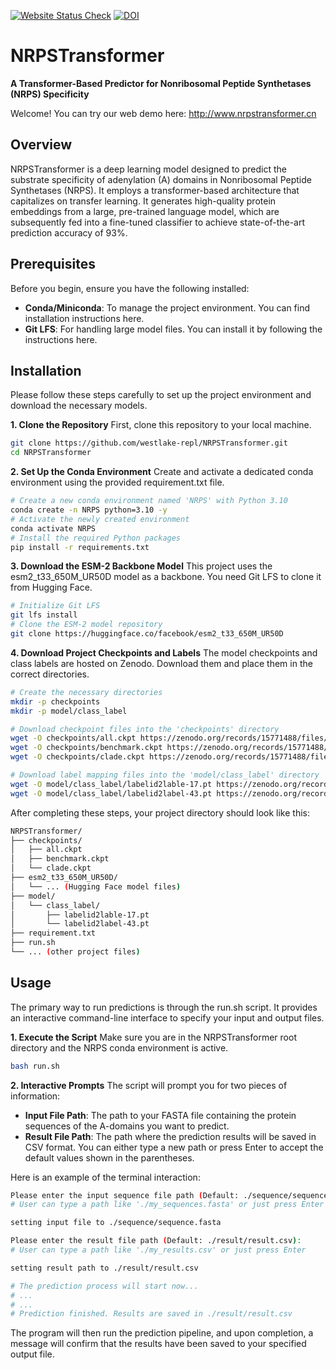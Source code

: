 [![Website Status Check](https://github.com/westlake-repl/NRPSTransformer/actions/workflows/http_check.yml/badge.svg)](https://github.com/westlake-repl/NRPSTransformer/actions/workflows/http_check.yml)
[![DOI](https://zenodo.org/badge/961756607.svg)](https://doi.org/10.5281/zenodo.15773640)

# NRPSTransformer
**A Transformer-Based Predictor for Nonribosomal Peptide Synthetases (NRPS) Specificity**

Welcome! You can try our web demo here: http://www.nrpstransformer.cn

## Overview
NRPSTransformer is a deep learning model designed to predict the substrate specificity of adenylation (A) domains in Nonribosomal Peptide Synthetases (NRPS). It employs a transformer-based architecture that capitalizes on transfer learning. It generates high-quality protein embeddings from a large, pre-trained language model, which are subsequently fed into a fine-tuned classifier to achieve state-of-the-art prediction accuracy of 93%.

## Prerequisites
Before you begin, ensure you have the following installed:

- **Conda/Miniconda**: To manage the project environment. You can find installation instructions here.
- **Git LFS**: For handling large model files. You can install it by following the instructions here.

## Installation
Please follow these steps carefully to set up the project environment and download the necessary models.

**1. Clone the Repository**
First, clone this repository to your local machine.

 ```bash
git clone https://github.com/westlake-repl/NRPSTransformer.git
cd NRPSTransformer
 ```

**2. Set Up the Conda Environment**
Create and activate a dedicated conda environment using the provided requirement.txt file.

```bash
# Create a new conda environment named 'NRPS' with Python 3.10
conda create -n NRPS python=3.10 -y
# Activate the newly created environment
conda activate NRPS
# Install the required Python packages
pip install -r requirements.txt
```

**3. Download the ESM-2 Backbone Model**
This project uses the esm2_t33_650M_UR50D model as a backbone. You need Git LFS to clone it from Hugging Face.
```bash
# Initialize Git LFS
git lfs install
# Clone the ESM-2 model repository
git clone https://huggingface.co/facebook/esm2_t33_650M_UR50D
```

**4. Download Project Checkpoints and Labels**
The model checkpoints and class labels are hosted on Zenodo. Download them and place them in the correct directories.
```bash
# Create the necessary directories
mkdir -p checkpoints
mkdir -p model/class_label

# Download checkpoint files into the 'checkpoints' directory
wget -O checkpoints/all.ckpt https://zenodo.org/records/15771488/files/all.ckpt
wget -O checkpoints/benchmark.ckpt https://zenodo.org/records/15771488/files/benchmark.ckpt
wget -O checkpoints/clade.ckpt https://zenodo.org/records/15771488/files/clade.ckpt

# Download label mapping files into the 'model/class_label' directory
wget -O model/class_label/labelid2lable-17.pt https://zenodo.org/records/15771488/files/labelid2label-17.pt
wget -O model/class_label/labelid2label-43.pt https://zenodo.org/records/15771488/files/labelid2label-43.pt
```

After completing these steps, your project directory should look like this:

```bash
NRPSTransformer/
├── checkpoints/
│   ├── all.ckpt
│   ├── benchmark.ckpt
│   └── clade.ckpt
├── esm2_t33_650M_UR50D/
│   └── ... (Hugging Face model files)
├── model/
│   └── class_label/
│       ├── labelid2lable-17.pt
│       └── labelid2label-43.pt
├── requirement.txt
├── run.sh
└── ... (other project files)
```

## Usage
The primary way to run predictions is through the run.sh script. It provides an interactive command-line interface to specify your input and output files.

**1. Execute the Script**
Make sure you are in the NRPSTransformer root directory and the NRPS conda environment is active.
```bash
bash run.sh
```

**2. Interactive Prompts**
The script will prompt you for two pieces of information:

- **Input File Path**: The path to your FASTA file containing the protein sequences of the A-domains you want to predict.
- **Result File Path**: The path where the prediction results will be saved in CSV format.
You can either type a new path or press Enter to accept the default values shown in the parentheses.

Here is an example of the terminal interaction:

```bash
Please enter the input sequence file path (Default: ./sequence/sequence.fasta):
# User can type a path like './my_sequences.fasta' or just press Enter

setting input file to ./sequence/sequence.fasta

Please enter the result file path (Default: ./result/result.csv): 
# User can type a path like './my_results.csv' or just press Enter

setting result path to ./result/result.csv

# The prediction process will start now...
# ...
# ...
# Prediction finished. Results are saved in ./result/result.csv
```

The program will then run the prediction pipeline, and upon completion, a message will confirm that the results have been saved to your specified output file.
